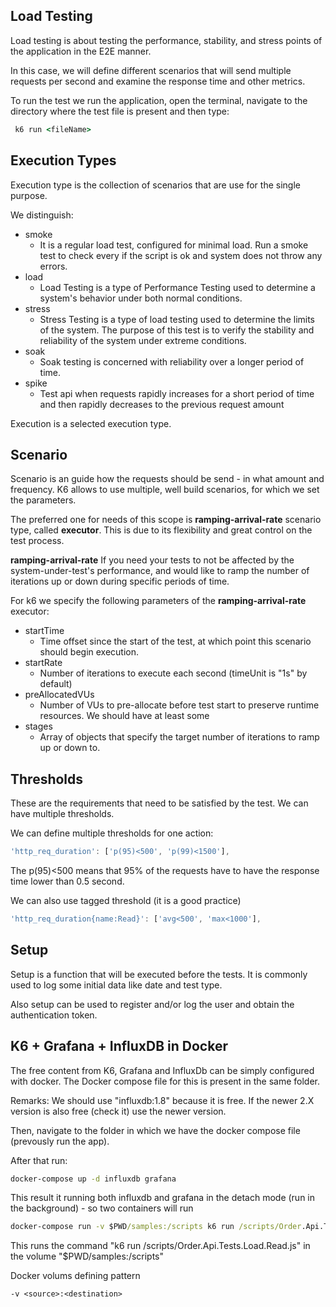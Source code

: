 ## Load Testing

Load testing is about testing the performance, stability, and stress points of the application in the E2E manner.

In this case, we will define different scenarios that will send multiple requests per second and examine the response time and other metrics.

To run the test we run the application, open the terminal, navigate to the directory where the test file is present and then type:
```cmd
 k6 run <fileName>
```

## Execution Types

Execution type is the collection of scenarios that are use for the single purpose.

We distinguish:
- smoke
	- It is a regular load test, configured for minimal load. Run a smoke test to check every if the script is ok and system does not throw any errors.
- load
	- Load Testing is a type of Performance Testing used to determine a system's behavior under both normal conditions.
- stress
	- Stress Testing is a type of load testing used to determine the limits of the system. The purpose of this test is to verify the stability and reliability of the system under extreme conditions.
- soak
	- Soak testing is concerned with reliability over a longer period of time.
- spike
	- Test api when requests rapidly increases for a short period of time and then rapidly decreases to the previous request amount

Execution is a selected execution type.

## Scenario

Scenario is an guide how the requests should be send - in what amount and frequency.
K6 allows to use multiple, well build scenarios, for which we set the parameters.

The preferred one for needs of this scope is **ramping-arrival-rate** scenario type, called **executor**. This is due to its flexibility and great control on the test process.

**ramping-arrival-rate**
If you need your tests to not be affected by the system-under-test's performance, and would like to ramp the number of iterations up or down during specific periods of time.

For k6 we specify the following parameters of the **ramping-arrival-rate** executor:
- startTime 
	- Time offset since the start of the test, at which point this scenario should begin execution.
- startRate
	- Number of iterations to execute each second (timeUnit is "1s" by default)
- preAllocatedVUs
	- Number of VUs to pre-allocate before test start to preserve runtime resources. We should have at least some
- stages
	- Array of objects that specify the target number of iterations to ramp up or down to.

## Thresholds

These are the requirements that need to be satisfied by the test. We can have multiple thresholds.

We can define multiple thresholds for one action:
```js
'http_req_duration': ['p(95)<500', 'p(99)<1500'],
```

The p(95)<500 means that 95% of the requests have to have the response time lower than 0.5 second.

We can also use tagged threshold (it is a good practice)
```js
'http_req_duration{name:Read}': ['avg<500', 'max<1000'],
```

## Setup

Setup is a function that will be executed before the tests. It is commonly used to log some initial data like date and test type.

Also setup can be used to register and/or log the user and obtain the authentication token.

## K6 + Grafana + InfluxDB in Docker

The free content from K6, Grafana and InfluxDb can be simply configured with docker. 
The Docker compose file for this is present in the same folder.

Remarks:
We should use "influxdb:1.8" because it is free. If the newer 2.X version is also free (check it) use the newer version.

Then, navigate to the folder in which we have the docker compose file (prevously run the app). 

After that run:
```cmd
docker-compose up -d influxdb grafana
```
This result it running both influxdb and grafana in the detach mode (run in the background) - so two containers will run

```cmd
docker-compose run -v $PWD/samples:/scripts k6 run /scripts/Order.Api.Tests.Load.Read.js
```
This runs the command "k6 run /scripts/Order.Api.Tests.Load.Read.js" in the volume "$PWD/samples:/scripts"

Docker volums defining pattern
```
-v <source>:<destination>
```